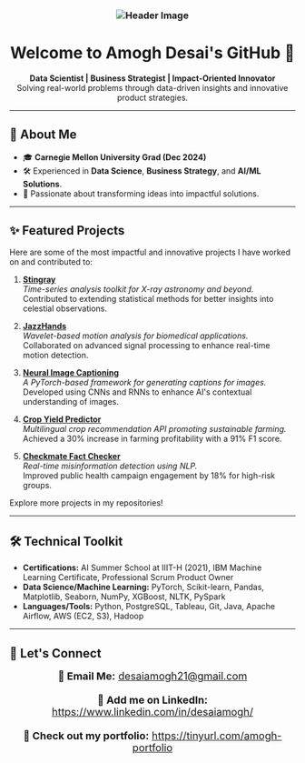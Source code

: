 <h3 align="center">
  <img src="https://user-images.githubusercontent.com/39396816/145326620-6b114529-f80a-443d-b9ec-94a9868979fb.gif" alt="Header Image"/>
</h3>

<h1 align="center">Welcome to Amogh Desai's GitHub 👋</h1>

<p align="center">
  <b>Data Scientist | Business Strategist | Impact-Oriented Innovator</b><br>
  Solving real-world problems through data-driven insights and innovative product strategies.
</p>

---

<h2>📄 About Me</h2>

- 🎓 **Carnegie Mellon University Grad (Dec 2024)**
- 🛠️ Experienced in **Data Science**, **Business Strategy**, and **AI/ML Solutions**.
- 🌟 Passionate about transforming ideas into impactful solutions.

---

<h2>✨ Featured Projects</h2>

Here are some of the most impactful and innovative projects I have worked on and contributed to:

1. **[Stingray](https://github.com/StingraySoftware/stingray)**  
   *Time-series analysis toolkit for X-ray astronomy and beyond.*  
   Contributed to extending statistical methods for better insights into celestial observations.

2. **[JazzHands](https://github.com/project-wavelets/JazzHands)**  
   *Wavelet-based motion analysis for biomedical applications.*  
   Collaborated on advanced signal processing to enhance real-time motion detection.

3. **[Neural Image Captioning](https://github.com/theand9/Neural-Image-Captioning)**  
   *A PyTorch-based framework for generating captions for images.*  
   Developed using CNNs and RNNs to enhance AI's contextual understanding of images.

4. **[Crop Yield Predictor](https://github.com/theand9/pY-Predictive-Yield)**  
   *Multilingual crop recommendation API promoting sustainable farming.*  
   Achieved a 30% increase in farming profitability with a 91% F1 score.

5. **[Checkmate Fact Checker](https://github.com/theand9/checkmate_fact-checker)**  
   *Real-time misinformation detection using NLP.*  
   Improved public health campaign engagement by 18% for high-risk groups.

Explore more projects in my repositories!

---

<h2>🛠️ Technical Toolkit</h2>

- **Certifications:** AI Summer School at IIIT-H (2021), IBM Machine Learning Certificate, Professional Scrum Product Owner  
- **Data Science/Machine Learning:** PyTorch, Scikit-learn, Pandas, Matplotlib, Seaborn, NumPy, XGBoost, NLTK, PySpark  
- **Languages/Tools:** Python, PostgreSQL, Tableau, Git, Java, Apache Airflow, AWS (EC2, S3), Hadoop  

---

<h2>🔗 Let's Connect</h2>

<div align="center" style="font-size: 18px;">
  <strong>📧 Email Me:</strong> <a href="mailto:desaiamogh21@gmail.com" target="_blank">desaiamogh21@gmail.com</a>
  <br><br>
  <strong>💼 Add me on LinkedIn:</strong> <a href="https://www.linkedin.com/in/desaiamogh/" target="_blank">https://www.linkedin.com/in/desaiamogh/</a>
  <br><br>
  <strong>📌 Check out my portfolio:</strong> <a href="https://tinyurl.com/amogh-portfolio" target="_blank">https://tinyurl.com/amogh-portfolio</a>
</div>

